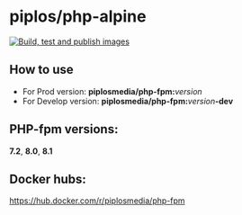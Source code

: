 piplos/php-alpine
======================
[![Build, test and publish images](https://github.com/piplos/php-alpine/actions/workflows/build.yml/badge.svg)](https://github.com/piplos/php-alpine/actions/workflows/build.yml)

## How to use
- For Prod version: **piplosmedia/php-fpm:**_version_
- For Develop version: **piplosmedia/php-fpm:**_version_**-dev**

## PHP-fpm versions:
**7.2**, **8.0**, **8.1**

## Docker hubs:
https://hub.docker.com/r/piplosmedia/php-fpm
